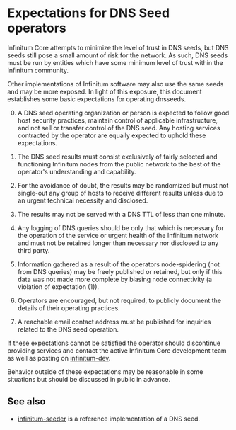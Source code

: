 Expectations for DNS Seed operators
====================================

Infinitum Core attempts to minimize the level of trust in DNS seeds,
but DNS seeds still pose a small amount of risk for the network.
As such, DNS seeds must be run by entities which have some minimum
level of trust within the Infinitum community.

Other implementations of Infinitum software may also use the same
seeds and may be more exposed. In light of this exposure, this
document establishes some basic expectations for operating dnsseeds.

0. A DNS seed operating organization or person is expected to follow good
host security practices, maintain control of applicable infrastructure,
and not sell or transfer control of the DNS seed. Any hosting services
contracted by the operator are equally expected to uphold these expectations.

1. The DNS seed results must consist exclusively of fairly selected and
functioning Infinitum nodes from the public network to the best of the
operator's understanding and capability.

2. For the avoidance of doubt, the results may be randomized but must not
single-out any group of hosts to receive different results unless due to an
urgent technical necessity and disclosed.

3. The results may not be served with a DNS TTL of less than one minute.

4. Any logging of DNS queries should be only that which is necessary
for the operation of the service or urgent health of the Infinitum
network and must not be retained longer than necessary nor disclosed
to any third party.

5. Information gathered as a result of the operators node-spidering
(not from DNS queries) may be freely published or retained, but only
if this data was not made more complete by biasing node connectivity
(a violation of expectation (1)).

6. Operators are encouraged, but not required, to publicly document the
details of their operating practices.

7. A reachable email contact address must be published for inquiries
related to the DNS seed operation.

If these expectations cannot be satisfied the operator should
discontinue providing services and contact the active Infinitum
Core development team as well as posting on
[infinitum-dev](https://lists.linuxfoundation.org/mailman/listinfo/infinitum-dev).

Behavior outside of these expectations may be reasonable in some
situations but should be discussed in public in advance.

See also
----------
- [infinitum-seeder](https://github.com/sipa/infinitum-seeder) is a reference implementation of a DNS seed.
